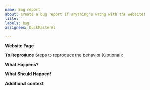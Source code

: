 ```yaml
---
name: Bug report
about: Create a bug report if anything's wrong with the website!
title: ''
labels: bug
assignees: DuckMasterAl

---
```


**Website Page** <!-- What's the website's page that has a bug? -->

**To Reproduce**
Steps to reproduce the behavior (Optional):

**What Happens?** <!-- A clear and concise description of what the bug is. -->

**What Should Happen?** <!-- A clear and concise description of what you expected the bot to do (Optional). -->

**Additional context** <!-- Add any other context about the problem here. -->
